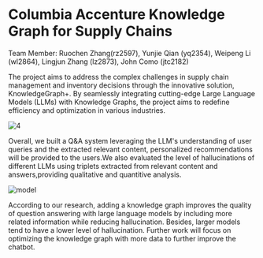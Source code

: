 # Columbia Accenture Knowledge Graph for Supply Chains

Team Member: Ruochen Zhang(rz2597), Yunjie Qian (yq2354), Weipeng Li (wl2864), Lingjun Zhang (lz2873),                              John Como (jtc2182)

The project aims to address the complex challenges in supply chain management and inventory decisions through the innovative solution, KnowledgeGraph+. By seamlessly integrating cutting-edge Large Language Models (LLMs) with Knowledge Graphs, the project aims to redefine efficiency and optimization in various industries. 


![4](https://github.com/lwp20/columbia-accenture-knowledge-graph-for-supply-chains/assets/111889976/b2fa5a1f-b6f2-4675-a700-f3fe51439c27)



Overall, we built a Q&A system leveraging the LLM's understanding of user queries and the extracted relevant content, personalized recommendations will be provided to the users.We also evaluated the level of hallucinations of different LLMs using triplets extracted from relevant content and answers,providing qualitative and quantitive analysis.

![model](https://github.com/lwp20/columbia-accenture-knowledge-graph-for-supply-chains/assets/111889976/2029c11d-4cb3-4991-9df6-8a1975fe8e64)



According to our research, adding a knowledge graph improves the quality of question answering with large language models by including more related information while reducing hallucination. Besides, larger models tend to have a lower level of hallucination. Further work will focus on optimizing the knowledge graph with more data to further improve the chatbot.

